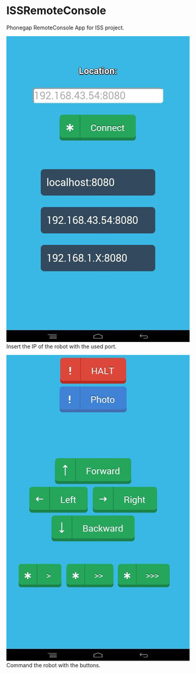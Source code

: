 # ISSRemoteConsole
Phonegap RemoteConsole App for ISS project.

![alt tag](https://github.com/edoz90/ISSRemoteConsole/blob/master/screenshots/index.jpg)
Insert the IP of the robot with the used port.

![alt tag](https://github.com/edoz90/ISSRemoteConsole/blob/master/screenshots/cmd.jpg)
Command the robot with the buttons.
